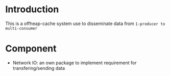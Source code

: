 # Introduction

This is a offheap-cache system use to disseminate data from `1-producer to multi-consumer`

# Component

- Network IO: an own package to implement requirement for transfering/sending data
